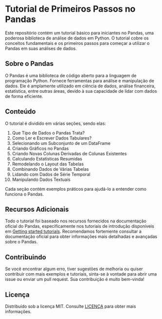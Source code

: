 # Tutorial de Primeiros Passos no Pandas

Este repositório contém um tutorial básico para iniciantes no Pandas, uma poderosa biblioteca de análise de dados em
Python. O tutorial cobre os conceitos fundamentais e os primeiros passos para começar a utilizar o Pandas em suas
análises de dados.

## Sobre o Pandas

O Pandas é uma biblioteca de código aberto para a linguagem de programação Python. Fornece ferramentas para análise e
manipulação de dados. Ele é amplamente utilizado em ciência de dados, análise financeira, estatística, entre outras
áreas, devido à sua capacidade de lidar com dados de forma eficiente.

## Conteúdo

O tutorial é dividido em várias seções, sendo elas:

1. Que Tipo de Dados o Pandas Trata?
2. Como Ler e Escrever Dados Tabulares?
3. Selecionando um Subconjunto de um DataFrame
4. Criando Gráficos no Pandas
5. Criando Novas Colunas Derivadas de Colunas Existentes
6. Calculando Estatísticas Resumidas
7. Remodelando o Layout das Tabelas
8. Combinando Dados de Várias Tabelas
9. Lidando com Dados de Série Temporal
10. Manipulando Dados Textuais

Cada seção contém exemplos práticos para ajudá-lo a entender como funciona o Pandas.

## Recursos Adicionais

Todo o tutorial foi baseado nos recursos fornecidos na documentação oficial do Pandas, especificamente nos tutoriais de
introdução disponíveis em [Getting started tutorials][1].
Recomendamos fortemente consultar a documentação oficial para obter informações mais detalhadas e avançadas sobre o
Pandas.

## Contribuindo

Se você encontrar algum erro, tiver sugestões de melhoria ou quiser contribuir com mais exemplos e tutoriais, sinta-se à
vontade para abrir uma issue ou enviar um pull request. Sua contribuição é muito bem-vinda!

## Licença

Distribuído sob a licença MIT. Consulte [LICENÇA](/LICENSE) para obter mais informações.

 [1]: https://pandas.pydata.org/docs/getting_started/intro_tutorials/index.html